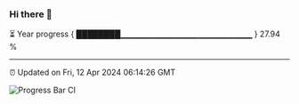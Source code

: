 ### Hi there 👋

⏳ Year progress { ████████▁▁▁▁▁▁▁▁▁▁▁▁▁▁▁▁▁▁▁▁▁▁ } 27.94 %

---

⏰ Updated on Fri, 12 Apr 2024 06:14:26 GMT

![Progress Bar CI](https://github.com/liununu/liununu/workflows/Progress%20Bar%20CI/badge.svg)
